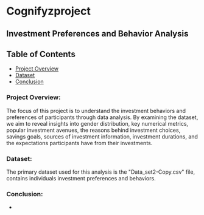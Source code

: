 # Cognifyzproject

## Investment Preferences and Behavior Analysis

## Table of Contents
- [Project Overview](#project-overview)
- [Dataset](#dataset)
- [Conclusion](#conclusion)


### Project Overview:

The focus of this project is to understand the investment behaviors and preferences of participants through data analysis. By examining the dataset, we aim to reveal insights into gender distribution, key numerical metrics, popular investment avenues, the reasons behind investment choices, savings goals, sources of investment information, investment durations, and the expectations participants have from their investments.

### Dataset:
The primary dataset used for this analysis is the "Data_set2-Copy.csv" file, contains individuals investment preferences and behaviors.



### Conclusion:





-






